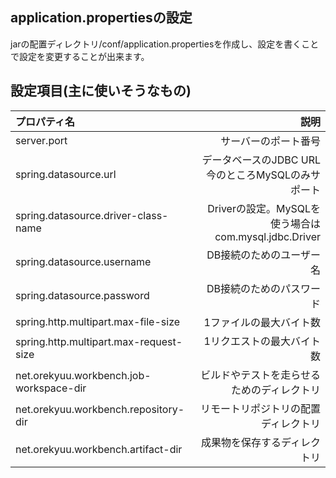 ## application.propertiesの設定
jarの配置ディレクトリ/conf/application.propertiesを作成し、設定を書くことで設定を変更することが出来ます。

## 設定項目(主に使いそうなもの)

| プロパティ名 | 説明 |
|:-----------|------------:|
|server.port|サーバーのポート番号|
|spring.datasource.url|データベースのJDBC URL 今のところMySQLのみサポート|
|spring.datasource.driver-class-name|Driverの設定。MySQLを使う場合はcom.mysql.jdbc.Driver|
|spring.datasource.username|DB接続のためのユーザー名|
|spring.datasource.password|DB接続のためのパスワード|
|spring.http.multipart.max-file-size|1ファイルの最大バイト数|
|spring.http.multipart.max-request-size|1リクエストの最大バイト数|
|net.orekyuu.workbench.job-workspace-dir|ビルドやテストを走らせるためのディレクトリ|
|net.orekyuu.workbench.repository-dir|リモートリポジトリの配置ディレクトリ|
|net.orekyuu.workbench.artifact-dir|成果物を保存するディレクトリ|